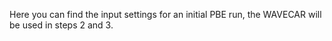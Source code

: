 Here you can find the input settings for an initial PBE run, the WAVECAR will be used in steps 2 and 3.
